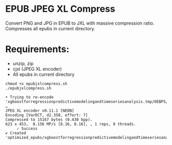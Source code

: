 # EPUB JPEG XL Compress
Convert PNG and JPG in EPUB to JXL with massive compression ratio. Compresses all epubs in current directory.
# Requirements:
   - unzip, zip
   - cjxl (JPEG XL encoder)
   - All epubs in current directory

```
chmod +x epubjxlcompress.sh
./epubjxlcompress.sh

• Trying to re-encode 'xgboostforregressionpredictivemodelingandtimeseriesanalysis.tmp/OEBPS/image/B19873_08_1.jpg' …
JPEG XL encoder v0.11.1 [NEON]
Encoding [VarDCT, d2.350, effort: 7]
Compressed to 15167 bytes (0.430 bpp).
623 x 453,  8.156 MP/s [8.16, 8.16], , 1 reps, 8 threads.
     ✓ Success
✔ Created 'optimized_epubs/xgboostforregressionpredictivemodelingandtimeseriesanalysis_optimized.epub'
```






